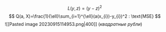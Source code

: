 $$
L(y,z) = (y-z)^2
$$
$$
Q(a, X)=\frac{1}{\ell}\sum_{i=1}^{\ell}(a(x_{i})-y_{i})^2 : \text{MSE}
$$
![[Pasted image 20230915114953.png|400]]
(*квадратные рубли*)